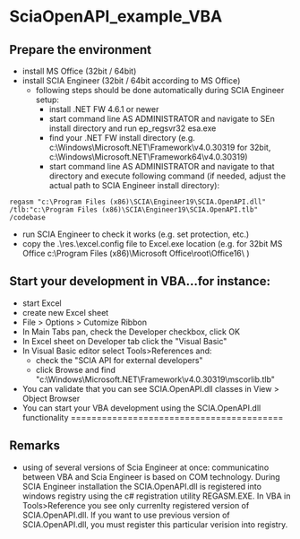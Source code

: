 # SciaOpenAPI_example_VBA
## Prepare the environment
* install MS Office (32bit / 64bit)
* install SCIA Engineer (32bit / 64bit according to MS Office)
    * following steps should be done automatically during SCIA Engineer setup:
        * install .NET FW 4.6.1 or newer
        * start command line AS ADMINISTRATOR and navigate to SEn install directory and run ep_regsvr32 esa.exe
        * find your .NET FW install directory (e.g. c:\Windows\Microsoft.NET\Framework\v4.0.30319 for 32bit, c:\Windows\Microsoft.NET\Framework64\v4.0.30319) 
        * start command line AS ADMINISTRATOR and navigate to that directory and execute following command (if needed, adjust the actual path to SCIA Engineer install directory):
```
regasm "c:\Program Files (x86)\SCIA\Engineer19\SCIA.OpenAPI.dll" /tlb:"c:\Program Files (x86)\SCIA\Engineer19\SCIA.OpenAPI.tlb" /codebase
```
* run SCIA Engineer to check it works (e.g. set protection, etc.)
* copy the .\res.\excel.config file to Excel.exe location (e.g. for 32bit MS Office c:\Program Files (x86)\Microsoft Office\root\Office16\ )



## Start your development in VBA...for instance:
* start Excel
* create new Excel sheet
* File > Options > Cutomize Ribbon
* In Main Tabs pan, check the Developer checkbox, click OK
* In Excel sheet on Developer tab click the "Visual Basic"
* In Visual Basic editor select Tools>References and:
   * check the "SCIA API for external developers"
	* click Browse and find "c:\Windows\Microsoft.NET\Framework\v4.0.30319\mscorlib.tlb"
* You can validate that you can see SCIA.OpenAPI.dll classes in View > Object Browser
* You can start your VBA development using the SCIA.OpenAPI.dll functionality
=========================================

## Remarks
* using of several versions of Scia Engineer at once: communicatino between VBA and Scia Engineer is based on COM technology. During SCIA Engineer installation the SCIA.OpenAPI.dll is registered into windows registry using the c# registration utility REGASM.EXE. In VBA in Tools>Reference you see only currenlty registered version of SCIA.OpenAPI.dll. If you want to use previous version of SCIA.OpenAPI.dll, you must register this particular verision into registry.
